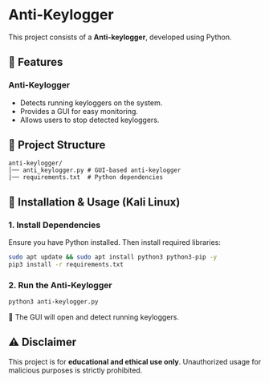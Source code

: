 # Anti-Keylogger

This project consists of a **Anti-keylogger**, developed using Python.

## 🚀 Features

### **Anti-Keylogger**
- Detects running keyloggers on the system.
- Provides a GUI for easy monitoring.
- Allows users to stop detected keyloggers.

## 📂 Project Structure
```
anti-keylogger/
│── anti_keylogger.py # GUI-based anti-keylogger
|── requirements.txt  # Python dependencies
```

## 🔧 Installation & Usage (Kali Linux)

### **1. Install Dependencies**
Ensure you have Python installed. Then install required libraries:
```sh
sudo apt update && sudo apt install python3 python3-pip -y
pip3 install -r requirements.txt
```

### **2. Run the Anti-Keylogger**
```sh
python3 anti-keylogger.py
```
🔹 The GUI will open and detect running keyloggers.

## ⚠️ Disclaimer
This project is for **educational and ethical use only**. Unauthorized usage for malicious purposes is strictly prohibited.
